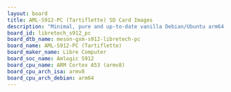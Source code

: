 ```yaml
---
layout: board
title: AML-S912-PC (Tartiflette) SD Card Images
description: "Minimal, pure and up-to-date vanilla Debian/Ubuntu arm64 SD card images for AML-S912-PC (Tartiflette) by Libre Computer, SoC: Amlogic S912, CPU ISA: armv8"
board_id: libretech_s912_pc
board_dtb_name: meson-gxm-s912-libretech-pc
board_name: AML-S912-PC (Tartiflette)
board_maker_name: Libre Computer
board_soc_name: Amlogic S912
board_cpu_name: ARM Cortex A53 (armv8)
board_cpu_arch_isa: armv8
board_cpu_arch_debian: arm64
---
```

